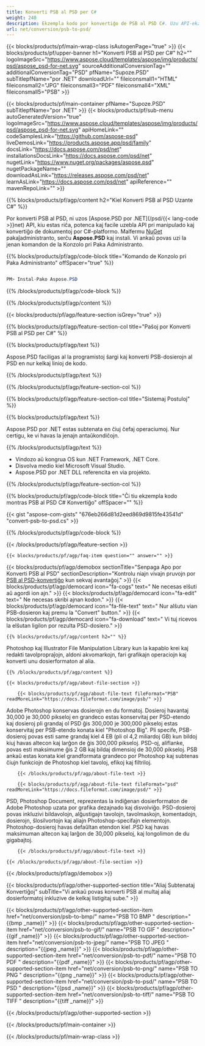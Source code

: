 ```yaml
---
title: Konverti PSB al PSD per C#
weight: 240
description: Ekzempla kodo por konvertiĝo de PSB al PSD C#. Uzu API-ekzemplan kodon por bataj PSB-dosieroj al PSD konvertiĝo ene de VB.NET, Asp.NET aŭ ajna aplikaĵo bazita en .NET.
url: net/conversion/psb-to-psd/
---
```


{{< blocks/products/pf/main-wrap-class isAutogenPage="true" >}}
{{< blocks/products/pf/upper-banner h1="Konverti PSB al PSD per C#" h2="" logoImageSrc="https://www.aspose.cloud/templates/aspose/img/products/psd/aspose_psd-for-net.svg" sourceAdditionalConversionTag="" additionalConversionTag="PSD" pfName="Supoze.PSD" subTitlepfName="por .NET" downloadUrl="" fileiconsmall1="HTML" fileiconsmall2="JPG" fileiconsmall3="PDF" fileiconsmall4="XML" fileiconsmall5="PSB" >}}

{{< blocks/products/pf/main-container pfName="Supoze.PSD" subTitlepfName="por .NET" >}}
{{< blocks/products/pf/sub-menu autoGeneratedVersion="true" logoImageSrc="https://www.aspose.cloud/templates/aspose/img/products/psd/aspose_psd-for-net.svg" apiHomeLink="" codeSamplesLink="https://github.com/aspose-psd" liveDemosLink="https://products.aspose.app/psd/family" docsLink="https://docs.aspose.com/psd/net" installationsDocsLink="https://docs.aspose.com/psd/net" nugetLink="https://www.nuget.org/packages/aspose.psd" nugetPackageName="" downloadAsLink="https://releases.aspose.com/psd/net" learnAsLink="https://docs.aspose.com/psd/net" apiReference="" mavenRepoLink="" >}}

{{% blocks/products/pf/agp/content h2="Kiel Konverti PSB al PSD Uzante C#" %}}

 Por konverti PSB al PSD, ni uzos
 [Aspose.PSD por .NET](/psd/{{< lang-code >}}net)
 API, kiu estas riĉa, potenca kaj facile uzebla API pri manipulado kaj konvertiĝo de dokumentoj por C#-platformo. Malfermu
 [NuGet](https://www.nuget.org/packages/aspose.psd)
 pakaĵadministranto, serĉu
 **Aspose.PSD**
 kaj instali. Vi ankaŭ povas uzi la jenan komandon de la Konzolo pri Paka Administranto.

{{% blocks/products/pf/agp/code-block title="Komando de Konzolo pri Paka Administranto" offSpacer="true" %}}

```cs

PM> Instal-Pako Aspose.PSD

```

{{% /blocks/products/pf/agp/code-block %}}

{{% /blocks/products/pf/agp/content %}}

{{< blocks/products/pf/agp/feature-section isGrey="true" >}}

{{% blocks/products/pf/agp/feature-section-col title="Paŝoj por Konverti PSB al PSD per C#" %}}

{{% blocks/products/pf/agp/text %}}

 Aspose.PSD faciligas al la programistoj ŝargi kaj konverti PSB-dosierojn al PSD en nur kelkaj linioj de kodo.

{{% /blocks/products/pf/agp/text %}}

{{% /blocks/products/pf/agp/feature-section-col %}}

{{% blocks/products/pf/agp/feature-section-col title="Sistemaj Postuloj" %}}

{{% blocks/products/pf/agp/text %}}

 Aspose.PSD por .NET estas subtenata en ĉiuj ĉefaj operaciumoj. Nur certigu, ke vi havas la jenajn antaŭkondiĉojn.

{{% /blocks/products/pf/agp/text %}}

- Vindozo aŭ kongrua OS kun .NET Framework, .NET Core.
- Disvolva medio kiel Microsoft Visual Studio.
- Aspose.PSD por .NET DLL referencita en via projekto.

{{% /blocks/products/pf/agp/feature-section-col %}}

{{% blocks/products/pf/agp/code-block title="Ĉi tiu ekzempla kodo montras PSB al PSD C# Konvertiĝo" offSpacer="" %}}

{{< gist "aspose-com-gists" "676eb266d81d2eed869d9815fe43541d" "convert-psb-to-psd.cs" >}}

{{% /blocks/products/pf/agp/code-block %}}

{{< /blocks/products/pf/agp/feature-section >}}

    {{< blocks/products/pf/agp/faq-item question="" answer="" >}}
 

<!-- aboutfile Starts -->

{{< blocks/products/pf/agp/demobox sectionTitle="Senpaga Apo por Konverti PSB al PSD" sectionDescription="Kontrolu niajn vivajn pruvojn por [PSB al PSD-konvertiĝo](https://products.aspose.app/psd/conversion/psb-to-psd) kun sekvaj avantaĝoj." >}}
        {{< blocks/products/pf/agp/democard icon="fa-cogs" text=" Ne necesas elŝuti aŭ agordi ion ajn." >}}
        {{< blocks/products/pf/agp/democard icon="fa-edit" text=" Ne necesas skribi ajnan kodon." >}}
        {{< blocks/products/pf/agp/democard icon="fa-file-text" text=" Nur alŝutu vian PSB-dosieron kaj premu la \"Convert\" button." >}}
        {{< blocks/products/pf/agp/democard icon="fa-download" text=" Vi tuj ricevos la elŝutan ligilon por rezulta PSD-dosiero." >}}

    {{% blocks/products/pf/agp/content h2="" %}}

 Photoshop kaj Illustrator File Manipulation Library kun la kapablo krei kaj redakti tavolpropraĵojn, aldoni akvomarkojn, fari grafikajn operaciojn kaj konverti unu dosierformaton al alia.



    {{% /blocks/products/pf/agp/content %}}

    {{< blocks/products/pf/agp/about-file-section >}}

        {{< blocks/products/pf/agp/about-file-text fileFormat="PSB" readMoreLink="https://docs.fileformat.com/image/psb/" >}}
Adobe Photoshop konservas dosierojn en du formatoj. Dosieroj havantaj 30,000 je 30,000 pikseloj en grandeco estas konservitaj per PSD-etendo kaj dosieroj pli grandaj ol PSD ĝis 300,000 je 300,000 pikseloj estas konservitaj per PSB-etendo konata kiel "Photoshop Big". Pli specife, PSB-dosieroj povas esti same grandaj kiel 4 EB (pli ol 4,2 miliardoj GB) kun bildoj kiuj havas altecon kaj larĝon de ĝis 300,000 pikseloj. PSD-oj, aliflanke, povas esti maksimume ĝis 2 GB kaj bildaj dimensioj de 30,000 pikseloj. PSB ankaŭ estas konata kiel grandformata grandeco por Photoshop kaj subtenas ĉiujn funkciojn de Photoshop kiel tavoloj, efikoj kaj filtriloj.

        {{< /blocks/products/pf/agp/about-file-text >}}

        {{< blocks/products/pf/agp/about-file-text fileFormat="psd" readMoreLink="https://docs.fileformat.com/image/psd/" >}}
PSD, Photoshop Document, reprezentas la indiĝenan dosierformaton de Adobe Photoshop uzata por grafika dezajnado kaj disvolviĝo. PSD-dosieroj povas inkluzivi bildavolojn, alĝustigajn tavolojn, tavolmaskojn, komentadojn, dosierojn, ŝlosilvortojn kaj aliajn Photoshop-specifajn elementojn. Photoshop-dosieroj havas defaŭltan etendon kiel .PSD kaj havas maksimuman altecon kaj larĝon de 30,000 pikseloj, kaj longolimon de du gigabajtoj.

        {{< /blocks/products/pf/agp/about-file-text >}}

    {{< /blocks/products/pf/agp/about-file-section >}}

{{< /blocks/products/pf/agp/demobox >}}

<!-- aboutfile Ends -->

{{< blocks/products/pf/agp/other-supported-section title="Aliaj Subtenataj Konvertiĝoj" subTitle="Vi ankaŭ povas konverti PSB al multaj aliaj dosierformatoj inkluzive de kelkaj listigitaj sube." >}}

{{< blocks/products/pf/agp/other-supported-section-item href="net/conversion/psb-to-bmp/" name="PSB TO BMP " description="{{bmp _name}}" >}}
{{< blocks/products/pf/agp/other-supported-section-item href="net/conversion/psb-to-gif/" name="PSB TO GIF " description="{{gif _name}}" >}}
{{< blocks/products/pf/agp/other-supported-section-item href="net/conversion/psb-to-jpeg/" name="PSB TO JPEG " description="{{jpeg _name}}" >}}
{{< blocks/products/pf/agp/other-supported-section-item href="net/conversion/psb-to-pdf/" name="PSB TO PDF " description="{{pdf _name}}" >}}
{{< blocks/products/pf/agp/other-supported-section-item href="net/conversion/psb-to-png/" name="PSB TO PNG " description="{{png _name}}" >}}
{{< blocks/products/pf/agp/other-supported-section-item href="net/conversion/psb-to-psd/" name="PSB TO PSD " description="{{psd _name}}" >}}
{{< blocks/products/pf/agp/other-supported-section-item href="net/conversion/psb-to-tiff/" name="PSB TO TIFF " description="{{tiff _name}}" >}}

{{< /blocks/products/pf/agp/other-supported-section >}}

{{< /blocks/products/pf/main-container >}}
    
{{< /blocks/products/pf/main-wrap-class >}}

